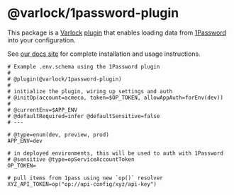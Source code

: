 # @varlock/1password-plugin

This package is a [Varlock](https://varlock.dev) [plugin](https://varlock.dev/guides/plugins/) that enables loading data from [1Password](https://1password.com/) into your configuration.

See [our docs site](https://varlock.dev/plugins/1password/) for complete installation and usage instructions.

```env-spec
# Example .env.schema using the 1Password plugin
#
# @plugin(@varlock/1password-plugin)
#
# initialize the plugin, wiring up settings and auth
# @initOp(account=acmeco, token=$OP_TOKEN, allowAppAuth=forEnv(dev))
#
# @currentEnv=$APP_ENV
# @defaultRequired=infer @defaultSensitive=false
# ---

# @type=enum(dev, preview, prod)
APP_ENV=dev

# in deployed environments, this will be used to auth with 1Password
# @sensitive @type=opServiceAccountToken
OP_TOKEN=

# pull items from 1pass using new `op()` resolver
XYZ_API_TOKEN=op("op://api-config/xyz/api-key")
```